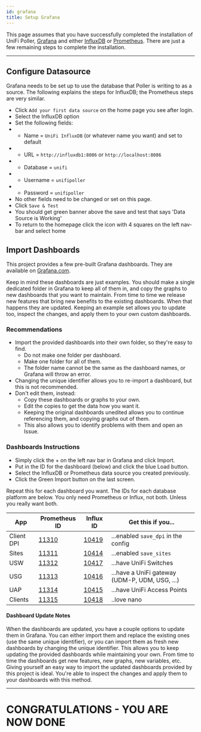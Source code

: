 ```yaml
---
id: grafana
title: Setup Grafana
---
```


This page assumes that you have successfully completed the installation of UniFi Poller,
[Grafana](../dependencies/grafana) and either [InfluxDB](../dependencies/influxdb) or
[Prometheus](../dependencies/prometheus).
There are just a few remaining steps to complete the installation.

---

## Configure Datasource

Grafana needs to be set up to use the database that Poller is writing to as a source.
The following explains the steps for InfluxDB; the Prometheus steps are very similar.

- Click `Add your first data source` on the home page you see after login.
- Select the InfluxDB option
- Set the following fields:
- - Name = `UniFi InfluxDB` (or whatever name you want) and set to default
- - URL = `http://influxdb1:8086` or `http://localhost:8086`
- - Database = `unifi`
- - Username = `unifipoller`
- - Password = `unifipoller`
- No other fields need to be changed or set on this page.
- Click `Save & Test`
- You should get green banner above the save and test that says 'Data Source is Working'
- To return to the homepage click the icon with 4 squares on the left nav-bar and select home

## Import Dashboards

This project provides a few pre-built Grafana dashboards.
They are available on [Grafana.com](https://grafana.com/grafana/dashboards?search=unifi-poller).

Keep in mind these dashboards are just examples. You should make a single dedicated folder in
Grafana to keep all of them in, and copy the graphs to new dashboards that you want to maintain.
From time to time we release new features that bring new benefits to the existing dashboards.
When that happens they are updated. Keeping an example set allows you to update too, inspect
the changes, and apply them to your own custom dashboards.

### Recommendations

- Import the provided dashboards into their own folder, so they're easy to find.
    - Do not make one folder per dashboard.
    - Make one folder for all of them.
    - The folder name cannot be the same as the dashboard names, or Grafana will throw an error.
- Changing the unique identifier allows you to re-import a dashboard, but this is not recommended.
- Don't edit them, instead:
    - Copy these dashboards or graphs to your own.
    - Edit the copies to get the data how you want it.
    - Keeping the original dashboards unedited allows you to continue referencing them,
      and copying graphs out of them.
    - This also allows you to identify problems with them and open an Issue.

### Dashboards Instructions

- Simply click the + on the left nav bar in Grafana and click Import.
- Put in the ID for the dashboard (below) and click the blue Load button.
- Select the InfluxDB or Prometheus data source you created previously.
- Click the Green Import button on the last screen.

Repeat this for each dashboard you want. The IDs for each database platform are below.
You only need Prometheus or Influx, not both. Unless you really want both.

| App | Prometheus ID | Influx ID | Get this if you... |
| --- | --- | --- | --- |
Client DPI|[11310](https://grafana.com/grafana/dashboards/11310)|[10419](https://grafana.com/grafana/dashboards/10419)|...enabled `save_dpi` in the config
Sites|[11311](https://grafana.com/grafana/dashboards/11311)|[10414](https://grafana.com/grafana/dashboards/10414)|...enabled `save_sites`
USW|[11312](https://grafana.com/grafana/dashboards/11312)|[10417](https://grafana.com/grafana/dashboards/10417)|...have UniFi Switches
USG|[11313](https://grafana.com/grafana/dashboards/11313)|[10416](https://grafana.com/grafana/dashboards/10416)|...have a UniFi gateway (UDM-P, UDM, USG, ...)
UAP|[11314](https://grafana.com/grafana/dashboards/11314)|[10415](https://grafana.com/grafana/dashboards/10416)|...have UniFi Access Points
Clients|[11315](https://grafana.com/grafana/dashboards/11315)|[10418](https://grafana.com/grafana/dashboards/10418)| ..love nano

#### Dashboard Update Notes

When the dashboards are updated, you have a couple options to update them in Grafana.
You can either import them and replace the existing ones (use the same unique identifier),
or you can import them as fresh new dashboards by changing the unique identifier.
This allows you to keep updating the provided dashboards while maintaining your own.
From time to time the dashboards get new features, new graphs, new variables, etc.
Giving yourself an easy way to import the updated dashboards provided by this project is ideal.
You're able to inspect the changes and apply them to your dashboards with this method.

---

# CONGRATULATIONS - YOU ARE NOW DONE
